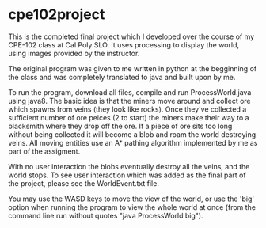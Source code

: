 # cpe102project

This is the completed final project which I developed over the course of my CPE-102 class at Cal Poly SLO. It uses processing to display the world, using images provided by the instructor. 

The original program was given to me written in python at the begginning of the class and was completely translated to java and built upon by me.

To run the program, download all files, compile and run ProcessWorld.java using java8. The basic idea is that the miners move around and collect ore which spawns from veins (they look like rocks). Once they've collected a sufficient number of ore peices (2 to start) the miners make their way to a blacksmith where they drop off the ore. If a piece of ore sits too long without being collected it will become a blob and roam the world destroying veins. All moving entities use an A* pathing algorithm implemented by me as part of the assigment.

With no user interaction the blobs eventually destroy all the veins, and the world stops. To see user interaction which was added as the final part of the project, please see the WorldEvent.txt file.

You may use the WASD keys to move the view of the world, or use the 'big' option when running the program to view the whole world at once (from the command line run without quotes "java ProcessWorld big").
